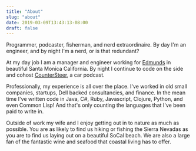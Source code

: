 ```yaml
---
title: "About"
slug: "about"
date: 2019-03-09T13:43:13-08:00
draft: false
---
```


Programmer, podcaster, fisherman, and nerd extraordinaire. By day I'm an engineer, and by night I'm a nerd, or is that redundant?

At my day job I am a manager and engineer working for [Edmunds](https://www.edmunds.com) in beautiful Santa Monica California. By night I continue to code on the side and cohost [CounterSteer](https://www.countersteer.co), a car podcast.

Professionally, my experience is all over the place. I've worked in old small companies, startups, Dell backed consultancies, and finance. In the mean time I've written code in Java, C\#, Ruby, Javascript, Clojure, Python, and even Common Lisp! And that's only counting the languages that I've been paid to write in.

Outside of work my wife and I enjoy getting out in to nature as much as possible. You are as likely to find us hiking or fishing the Sierra Nevadas as you are to find us laying out on a beautiful SoCal beach. We are also a large fan of the fantastic wine and seafood that coastal living has to offer.



